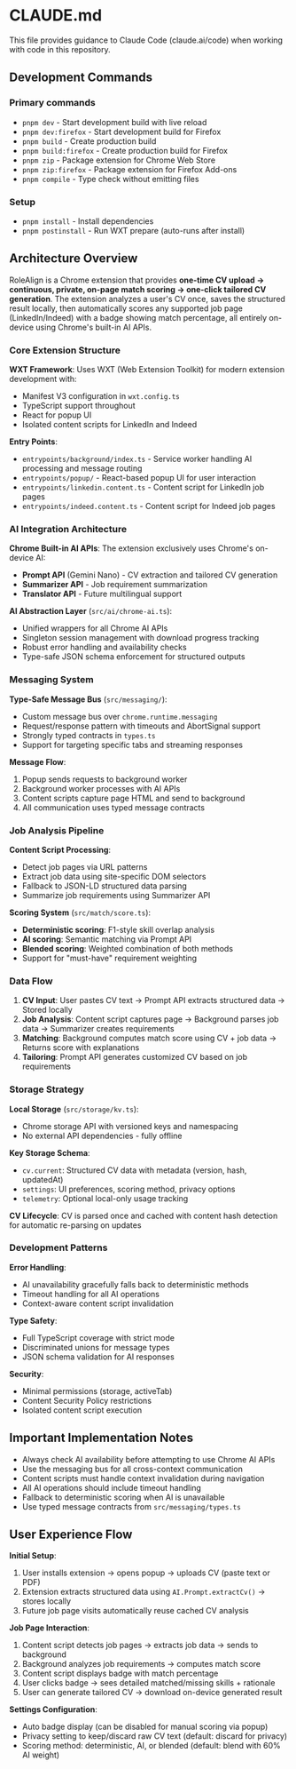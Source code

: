 # CLAUDE.md

This file provides guidance to Claude Code (claude.ai/code) when working with code in this repository.

## Development Commands

### Primary commands
- `pnpm dev` - Start development build with live reload  
- `pnpm dev:firefox` - Start development build for Firefox
- `pnpm build` - Create production build
- `pnpm build:firefox` - Create production build for Firefox
- `pnpm zip` - Package extension for Chrome Web Store
- `pnpm zip:firefox` - Package extension for Firefox Add-ons
- `pnpm compile` - Type check without emitting files

### Setup
- `pnpm install` - Install dependencies
- `pnpm postinstall` - Run WXT prepare (auto-runs after install)

## Architecture Overview

RoleAlign is a Chrome extension that provides **one-time CV upload → continuous, private, on-page match scoring → one-click tailored CV generation**. The extension analyzes a user's CV once, saves the structured result locally, then automatically scores any supported job page (LinkedIn/Indeed) with a badge showing match percentage, all entirely on-device using Chrome's built-in AI APIs.

### Core Extension Structure

**WXT Framework**: Uses WXT (Web Extension Toolkit) for modern extension development with:
- Manifest V3 configuration in `wxt.config.ts`
- TypeScript support throughout
- React for popup UI
- Isolated content scripts for LinkedIn and Indeed

**Entry Points**:
- `entrypoints/background/index.ts` - Service worker handling AI processing and message routing
- `entrypoints/popup/` - React-based popup UI for user interaction
- `entrypoints/linkedin.content.ts` - Content script for LinkedIn job pages
- `entrypoints/indeed.content.ts` - Content script for Indeed job pages

### AI Integration Architecture

**Chrome Built-in AI APIs**: The extension exclusively uses Chrome's on-device AI:
- **Prompt API** (Gemini Nano) - CV extraction and tailored CV generation
- **Summarizer API** - Job requirement summarization  
- **Translator API** - Future multilingual support

**AI Abstraction Layer** (`src/ai/chrome-ai.ts`):
- Unified wrappers for all Chrome AI APIs
- Singleton session management with download progress tracking
- Robust error handling and availability checks
- Type-safe JSON schema enforcement for structured outputs

### Messaging System

**Type-Safe Message Bus** (`src/messaging/`):
- Custom message bus over `chrome.runtime.messaging`
- Request/response pattern with timeouts and AbortSignal support
- Strongly typed contracts in `types.ts`
- Support for targeting specific tabs and streaming responses

**Message Flow**:
1. Popup sends requests to background worker
2. Background worker processes with AI APIs
3. Content scripts capture page HTML and send to background
4. All communication uses typed message contracts

### Job Analysis Pipeline

**Content Script Processing**:
- Detect job pages via URL patterns
- Extract job data using site-specific DOM selectors
- Fallback to JSON-LD structured data parsing
- Summarize job requirements using Summarizer API

**Scoring System** (`src/match/score.ts`):
- **Deterministic scoring**: F1-style skill overlap analysis
- **AI scoring**: Semantic matching via Prompt API  
- **Blended scoring**: Weighted combination of both methods
- Support for "must-have" requirement weighting

### Data Flow

1. **CV Input**: User pastes CV text → Prompt API extracts structured data → Stored locally
2. **Job Analysis**: Content script captures page → Background parses job data → Summarizer creates requirements
3. **Matching**: Background computes match score using CV + job data → Returns score with explanations
4. **Tailoring**: Prompt API generates customized CV based on job requirements

### Storage Strategy

**Local Storage** (`src/storage/kv.ts`):
- Chrome storage API with versioned keys and namespacing
- No external API dependencies - fully offline

**Key Storage Schema**:
- `cv.current`: Structured CV data with metadata (version, hash, updatedAt)
- `settings`: UI preferences, scoring method, privacy options
- `telemetry`: Optional local-only usage tracking

**CV Lifecycle**: CV is parsed once and cached with content hash detection for automatic re-parsing on updates

### Development Patterns

**Error Handling**:
- AI unavailability gracefully falls back to deterministic methods
- Timeout handling for all AI operations
- Context-aware content script invalidation

**Type Safety**:
- Full TypeScript coverage with strict mode
- Discriminated unions for message types
- JSON schema validation for AI responses

**Security**:
- Minimal permissions (storage, activeTab)
- Content Security Policy restrictions
- Isolated content script execution

## Important Implementation Notes

- Always check AI availability before attempting to use Chrome AI APIs
- Use the messaging bus for all cross-context communication
- Content scripts must handle context invalidation during navigation
- All AI operations should include timeout handling
- Fallback to deterministic scoring when AI is unavailable
- Use typed message contracts from `src/messaging/types.ts`

## User Experience Flow

**Initial Setup**:
1. User installs extension → opens popup → uploads CV (paste text or PDF)
2. Extension extracts structured data using `AI.Prompt.extractCv()` → stores locally
3. Future job page visits automatically reuse cached CV analysis

**Job Page Interaction**:
1. Content script detects job pages → extracts job data → sends to background
2. Background analyzes job requirements → computes match score
3. Content script displays badge with match percentage
4. User clicks badge → sees detailed matched/missing skills + rationale
5. User can generate tailored CV → download on-device generated result

**Settings Configuration**:
- Auto badge display (can be disabled for manual scoring via popup)
- Privacy setting to keep/discard raw CV text (default: discard for privacy)
- Scoring method: deterministic, AI, or blended (default: blend with 60% AI weight)